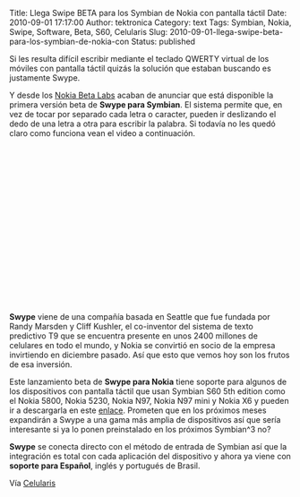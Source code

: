Title: Llega Swipe BETA para los Symbian de Nokia con pantalla táctil
Date: 2010-09-01 17:17:00
Author: tektronica
Category: text
Tags: Symbian, Nokia, Swipe, Software, Beta, S60, Celularis
Slug: 2010-09-01-llega-swipe-beta-para-los-symbian-de-nokia-con
Status: published

Si les resulta difícil escribir mediante el teclado QWERTY virtual de
los móviles con pantalla táctil quizás la solución que estaban buscando
es justamente Swype.



</p>

Y desde los [Nokia Beta
Labs](http://betalabs.nokia.com/blog/2010/09/01/swype-%E2%80%93-text-input-for-screens)
acaban de anunciar que está disponible la primera versión beta de
**Swype para Symbian**. El sistema permite que, en vez de tocar por
separado cada letra o caracter, pueden ir deslizando el dedo de una
letra a otra para escribir la palabra. Si todavía no les quedó claro
como funciona vean el video a continuación.<!-- more -->



</p>



<p>
<object width="460" height="283">


</p>
<p>
<param name="movie" value="http://www.youtube-nocookie.com/v/vZOvlMyAMGQ?fs=1&amp;hl=en_US&amp;rel=0&amp;color1=0x006699&amp;color2=0x54abd6"></param><param name="allowFullScreen" value="true"></param><param name="allowscriptaccess" value="always"></param>

<embed src="http://www.youtube-nocookie.com/v/vZOvlMyAMGQ?fs=1&amp;hl=en_US&amp;rel=0&amp;color1=0x006699&amp;color2=0x54abd6" type="application/x-shockwave-flash" allowscriptaccess="always" allowfullscreen="true" width="460" height="283">
</embed>
</object>


</p>



</p>

**Swype** viene de una compañía basada en Seattle que fue fundada por
Randy Marsden y Cliff Kushler, el co-inventor del sistema de texto
predictivo T9 que se encuentra presente en unos 2400 millones de
celulares en todo el mundo, y Nokia se convirtió en socio de la empresa
invirtiendo en diciembre pasado. Así que esto que vemos hoy son los
frutos de esa inversión.



</p>

Este lanzamiento beta de **Swype para Nokia** tiene soporte para algunos
de los dispositivos con pantalla táctil que usan Symbian S60 5th edition
como el Nokia 5800, Nokia 5230, Nokia N97, Nokia N97 mini y Nokia X6 y
pueden ir a descargarla en este
[enlace](http://betalabs.nokia.com/apps/swype-for-symbian). Prometen que
en los próximos meses expandirán a Swype a una gama más amplia de
dispositivos así que sería interesante si ya lo ponen preinstalado en
los próximos Symbian\^3 no?



</p>

**Swype** se conecta directo con el método de entrada de Symbian así que
la integración es total con cada aplicación del dispositivo y ahora ya
viene con **soporte para Español**, inglés y portugués de Brasil.



</p>

Vía
[Celularis](http://www.celularis.com/nokia/swype-nokia.php?utm_source=feedburner&utm_medium=feed&utm_campaign=Feed%3A+Celularis+%28Celularis%29&utm_content=Google+Reader)



</p>

<span> </span>

</p>

